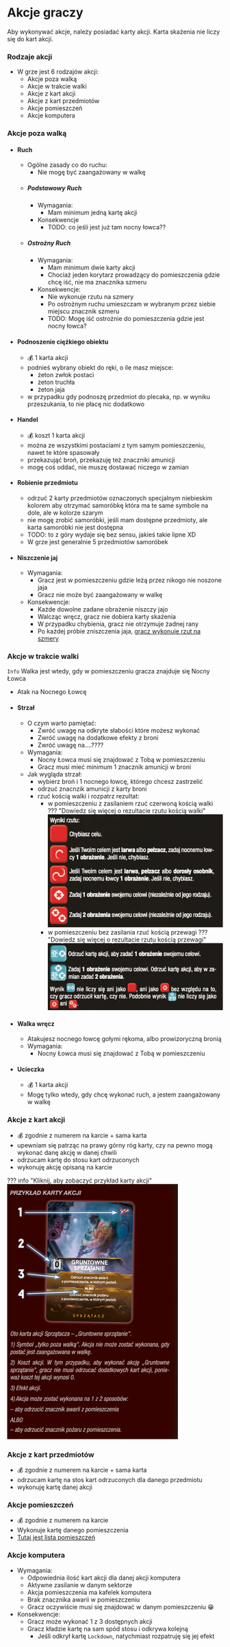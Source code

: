 # Akcje graczy

Aby wykonywać akcje, należy posiadać karty akcji. 
Karta skażenia nie liczy się do kart akcji.

### Rodzaje akcji

- W grze jest 6 rodzajów akcji:
    - Akcje poza walką
    - Akcje w trakcie walki
    - Akcje z kart akcji
    - Akcje z kart przedmiotów
    - Akcje pomieszczeń
    - Akcje komputera

### Akcje poza walką

- #### Ruch
    - Ogólne zasady co do ruchu:
        - Nie mogę być zaangażowany w walkę
    - ##### Podstawowy Ruch
        - Wymagania: 
            - Mam minimum jedną kartę akcji
        - Konsekwencje
            - TODO: co jeśli jest już tam nocny łowca??
    - ##### Ostrożny Ruch
        - Wymagania: 
            - Mam minimum dwie karty akcji
            - Chociaż jeden korytarz prowadzący do pomieszczenia gdzie chcę iść, nie ma znacznika szmeru
        - Konsekwencje:
            - Nie wykonuje rzutu na szmery
            - Po ostrożnym ruchu umieszczam w wybranym przez siebie miejscu znacznik szmeru 
            - TODO: Mogę iść ostrożnie do pomieszczenia gdzie jest nocny łowca?

- #### Podnoszenie ciężkiego obiektu
  - :moneybag: 1 karta akcji
  - podnieś wybrany obiekt do ręki, o ile masz miejsce: 
      - żeton zwłok postaci
      - żeton truchła 
      - żeton jaja
  - w przypadku gdy podnoszę przedmiot do plecaka, np. w wyniku przeszukania, to nie płacę nic dodatkowo
- #### Handel
    - :moneybag: koszt 1 karta akcji   
    - można ze wszystkimi postaciami z tym samym pomieszczeniu, nawet te które spasowały
    - przekazująć broń, przekazuję też znaczniki amunicji
    - mogę coś oddać, nie muszę dostawać niczego w zamian
- #### Robienie przedmiotu
    - odrzuć 2 karty przedmiotów oznaczonych specjalnym niebieskim kolorem aby otrzymać samoróbkę która ma te same symbole na dole, ale w kolorze szarym
    - nie mogę zrobić samoróbki, jeśli mam dostępne przedmioty, ale karta samoróbki nie jest dostępna
    - TODO: to z góry wydaje się bez sensu, jakieś takie lipne XD
    - W grze jest generalnie 5 przedmiotów samoróbek
- #### Niszczenie jaj
    - Wymagania: 
        - Gracz jest w pomieszczeniu gdzie leżą przez nikogo nie noszone jaja
        - Gracz nie może być zaangażowany w walkę
    - Konsekwencje:
        - Każde dowolne zadane obrażenie niszczy jajo
        - Walcząc wręcz, gracz nie dobiera karty skażenia
        - W przypadku chybienia, gracz nie otrzymuje żadnej rany
        - Po każdej próbie zniszczenia jaja, [gracz wykonuje rzut na szmery](rzut-na-szmery/rzut-na-szmery.md)

### Akcje w trakcie walki

`Info` Walka jest wtedy, gdy w pomieszczeniu gracza znajduje się Nocny Łowca

- Atak na Nocnego Łowcę

- #### Strzał
    - O czym warto pamiętać:
        - Zwróć uwagę na odkryte słabości które możesz wykonać
        - Zwróć uwagę na dodatkowe efekty z broni
        - Zwróć uwagę na....????
    - Wymagania:
        - Nocny Łowca musi się znajdować z Tobą w pomieszczeniu
        - Gracz musi mieć minimum 1 znacznik amunicji w broni
    - Jak wygląda strzał:
        - wybierz broń i 1 nocnego łowcę, którego chcesz zastrzelić
        - odrzuć znacnzik amunicji z karty broni
        - rzuć kością walki i rozpatrz rezultat:
            - w pomieszczeniu z zasilaniem rzuć czerwoną kością walki
            ??? "Dowiedz się więcej o rezultacie rzutu kością walki"
                ![wynik-rzutu-koscia-ataku.png](wynik-rzutu-koscia-ataku.png)
            - w pomieszczeniu bez zasilania rzuć kością przewagi
            ??? "Dowiedz się więcej o rezultacie rzutu kością przewagi"
                ![wynik-rzutu-koscia-przewagi.png](wynik-rzutu-koscia-przewagi.png)
- #### Walka wręcz
    - Atakujesz nocnego łowcę gołymi rękoma, albo prowizoryczną bronią
    - Wymagania:
        - Nocny Łowca musi się znajdować z Tobą w pomieszczeniu
- #### Ucieczka
    - :moneybag: 1 karta akcji
    - Mogę tylko wtedy, gdy chcę wykonać ruch, a jestem zaangażowany w walkę

### Akcje z kart akcji

- :moneybag: zgodnie z numerem na karcie + sama karta
- upewniam się patrząc na prawy górny róg karty, czy na pewno mogą wykonać danę akcję w danej chwili
- odrzucam kartę do stosu kart odrzuconych
- wykonuję akcję opisaną na karcie

??? info "Kliknij, aby zobaczyć przykład karty akcji"
    ![przyklad-karty-akcji.png](przyklad-karty-akcji.png)

### Akcje z kart przedmiotów

- :moneybag: zgodnie z numerem na karcie + sama karta
- odrzucam kartę na stos kart odrzuconych dla danego przedmiotu
- wykonuję kartę danej akcji

### Akcje pomieszczeń

- :moneybag: zgodnie z numerem na karcie
- Wykonuje kartę danego pomieszczenia
- [Tutaj jest lista pomieszczeń](pomieszczenia/pomieszczenia.md)

### Akcje komputera

- Wymagania:
    - Odpowiednia ilość kart akcji dla danej akcji komputera 
    - Aktywne zasilanie w danym sektorze
    - Akcja pomieszczenia ma kafelek komputera
    - Brak znacznika awarii w pomieszczeniu
    - Gracz oczywiście musi się znajdować w danym pomieszczeniu :grin:
- Konsekwencje:
    - Gracz może wykonać 1 z 3 dostępnych akcji
    - Gracz kładzie kartę na sam spód stosu i odkrywa kolejną
        - Jeśli odkrył kartę `Lockdown`, natychmiast rozpatruję się jej efekt 
